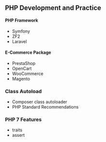 ## PHP Development and Practice

#### PHP Framework
- Symfony
- ZF2
- Laravel

#### E-Commerce Package
- PrestaShop
- OpenCart
- WooCommerce
- Magento

### Class Autoload
- Composer class autoloader
- PHP Standard Recommendations

### PHP 7 Features
- traits
- assert
